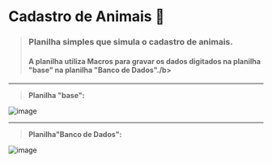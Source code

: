 # Cadastro de Animais 🐷
> ### Planilha simples que simula o cadastro de animais.
> #### A planilha utiliza Macros para gravar os dados digitados na planilha "base" na planilha "Banco de Dados"./b>


<hr>

> <b>Planilha "base":</b>

![image](https://user-images.githubusercontent.com/123518676/223752441-a048e14c-35f3-46b4-9732-eb77bdfddd35.png)
 

<hr>

> <b>Planilha"Banco de Dados":</b>

![image](https://user-images.githubusercontent.com/123518676/223752805-af1b785c-352c-444f-9501-bf6c85ff350c.png)



